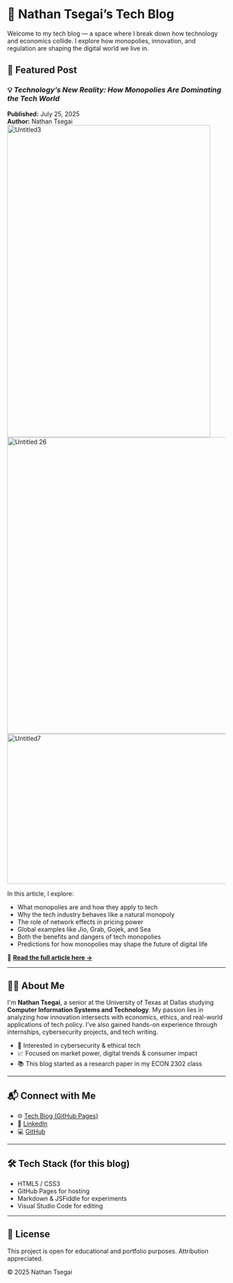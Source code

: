 # 🧠 Nathan Tsegai’s Tech Blog

Welcome to my tech blog — a space where I break down how technology and economics collide. I explore how monopolies, innovation, and regulation are shaping the digital world we live in.



## 📘 Featured Post

### 💡 *Technology’s New Reality: How Monopolies Are Dominating the Tech World*
**Published:** July 25, 2025  
**Author:** Nathan Tsegai  
<img width="468" height="718" alt="Untitled3" src="https://github.com/user-attachments/assets/556ca4be-01d1-4f9e-ba74-69a00264195f" />
<img width="709" height="682" alt="Untitled 26" src="https://github.com/user-attachments/assets/55d763a5-77d0-40d4-8201-5440b56fddc8" />
<img width="705" height="345" alt="Untitled7" src="https://github.com/user-attachments/assets/018f766c-9824-4995-a916-5e67a71bb468" />



In this article, I explore:
- What monopolies are and how they apply to tech
- Why the tech industry behaves like a natural monopoly
- The role of network effects in pricing power
- Global examples like Jio, Grab, Gojek, and Sea
- Both the benefits and dangers of tech monopolies
- Predictions for how monopolies may shape the future of digital life

📖 [**Read the full article here →**](https://nateit1.github.io/Techblog/)

---

## 🧑‍💻 About Me

I'm **Nathan Tsegai**, a senior at the University of Texas at Dallas studying **Computer Information Systems and Technology**. My passion lies in analyzing how innovation intersects with economics, ethics, and real-world applications of tech policy. I’ve also gained hands-on experience through internships, cybersecurity projects, and tech writing.

- 🔐 Interested in cybersecurity & ethical tech  
- 📈 Focused on market power, digital trends & consumer impact  
- 📚 This blog started as a research paper in my ECON 2302 class  

---

## 📬 Connect with Me

- 🌐 [Tech Blog (GitHub Pages)](https://nateit1.github.io/Techblog/)  
- 💼 [LinkedIn](https://www.linkedin.com/in/nathantsegai/)  
- 💻 [GitHub](https://github.com/nateit1)

---

## 🛠️ Tech Stack (for this blog)
- HTML5 / CSS3  
- GitHub Pages for hosting  
- Markdown & JSFiddle for experiments  
- Visual Studio Code for editing

---

## 📄 License

This project is open for educational and portfolio purposes. Attribution appreciated.

© 2025 Nathan Tsegai
